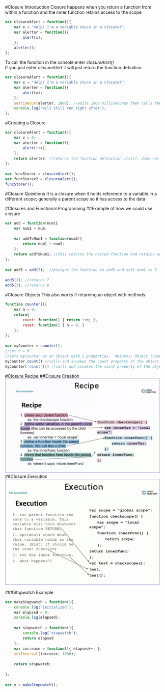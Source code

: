#Closure Introduction
Closure happens when you return a function from within a function and the inner function retains access to the scope

```javascript
var closureAlert = function(){
	var x = "Help! I'm a variable stuck in a closure!";
	var alerter = function(){
		alert(x);
	};
	alerter();
};
```
To call the function in the console enter <i>closureAlert()</i>  
If you just enter <i>closureAlert</i> it will just return the function definition

```javascript
var closureAlert = function(){
	var x = "Help! I'm a variable stuck in a closure!";
	var alerter = function(){
		alert(x);
	};
	setTimeout(alerter, 1000); //waits 1000 milliseconds then calls the alerter function; however, it does not pause the code.  It just continues.
	console.log('will still run right after');
};
```

#Creating a Closure
```javascript
var closureAlert = function(){
	var x = 0;
	var alerter = function(){
		alert(++x);
	};
	return alerter; //returns the function definition itself; does not invoke it
};

var funcStorer = closureAlert();
var funcStorer2 = closureAlert();
funcStorer();
```
#Closure Questions
It is a closure when it holds reference to a variable in a different scope; generally a parent scope so it has access to the data  

#Closures and Functional Programming
##Example of how we could use closure
```javascript
var add = function(num){
	var num1 = num;
	
	var addToNum1 = function(num2){
		return num1 + num2;
	};
	return addToNum1; //this returns the nested function and retains access to the scope environment num1 with equals 5
};

var add5 = add(5);  //Assigns the function to add5 and sett num1 to 5

add5(2); //returns 7
add5(3); //returns 8
```
#Closure Objects
This also works if returning an object with methods  

```javascript
function counter(){
	var n = 0;
	return{
		count: function() { return ++n; },
		reset: function() { n = 0; }
	};
};

var myCounter = counter();
//set n = 0
//sets myCounter as an object with 2 properties.  Returns: Object {count: function, reset: function}
myCounter.count() //calls and invokes the count property of the object using dot notation
myCounter['count']() //calls and invokes the count property of the object using bracket notation

```
#Closure Recipe
##Closure Creation
![Closure Recipe](.\img\ClosureRecipe.JPG)  
##Closure Execution
![Closure Execution](.\img\ClosureExecution.JPG)

###Stopwatch Example
```javascript
var makeStopwatch = function(){
	console.log('initialized');
	var elapsed = 0;
	console.log(elapsed);
	
	var stopwatch = function(){
		console.log('stopwatch');
		return elapsed
	};
	var increase = function(){ elapsed++; };
	setInterval(increase, 1000); 
	
	return stopwatch;
	
};

var x = makeStopwatch();

```

